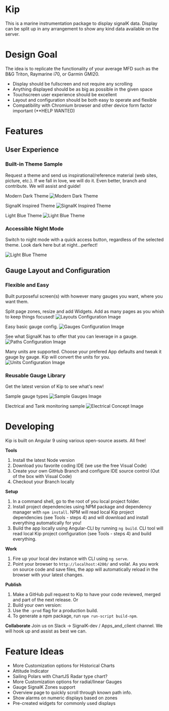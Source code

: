 # Kip 

This is a marine instrumentation package to display signalK data. Display can be split up in any arrangement to show any kind data available on the server.

# Design Goal

The idea is to replicate the functionality of your average MFD such as the B&G Triton, Raymarine i70, or Garmin GMI20.
- Display should be fullscreen and not require any scrolling
- Anything displayed should be as big as possible in the given space
- Touchscreen user experience should be excellent
- Layout and configuration should be both easy to operate and flexible
- Compatibility with Chromium browser and other device form factor important (**HELP WANTED)  

# Features
## User Experience
### Built-in Theme Sample
  Request a theme and send us inspirational/reference material (web sites, picture, etc.). If we fall in love, we will do it. Even better, branch and contribute. We will assist and guide!

  Modern Dark Theme
  ![Modern Dark Theme](./KipSample-1-1024x488.png)
  
  SignalK Inspired Theme
  ![SignalK Inspired Theme](./KipSample-2-1024x488.png)
  
  Light Blue Theme
  ![Light Blue Theme](./KipSample-3-1024x488.png)

### Accessible Night Mode
  Switch to night mode with a quick access button, regardless of the selected theme. Look dark here but at night...perfect!

  ![Light Blue Theme](./KipNightMode-1024x488.png)


## Gauge Layout and Configuration
### Flexible and Easy
  Built purposeful screen(s) with however many gauges you want, where you want them. 

  Split page zones, resize and add Widgets. Add as many pages as you whish to keep things focused!
  ![Layouts Configuration Image](./KipWidgetConfig-layout-1024x488.png)
  
  Easy basic gauge config.
  ![Gauges Configuration Image](./KipConfig-display-1024x488.png) 
  
  See what SignalK has to offer that you can leverage in a gauge.
  ![Paths Configuration Image](./KipWidgetConfig-paths-1024x488.png)
  
  Many units are supported. Choose your prefered App defaults and tweak it gauge by gauge. Kip will convert the units for you.
  ![Units Configuration Image](./KipConfig-Units-1024x488.png) 

### Reusable Gauge Library
  Get the latest version of Kip to see what's new!

  Sample gauge types
  ![Sample Gauges Image](./KipGaugeSample-1-1024x545.png)
  
  Electrical and Tank monitoring sample 
  ![Electrical Concept Image](./KipMonitor-1024x488.png)

# Developing

Kip is built on Angular 9 using various open-source assets. All free!

**Tools**
1. Install the latest Node version
2. Download you favorite coding IDE (we use the free Visual Code)
3. Create your own GitHub Branch and configure IDE source control (Out of the box with Visual Code)
4. Checkout your Branch locally

**Setup**
1. In a command shell, go to the root of you local project folder.
2. Install project dependencies using NPM package and dependency manager with `npm install`. NPM will read local Kip project dependencies (see Tools - steps 4) and will download and install everything automatically for you!
3. Build the app locally using Angular-CLI by running `ng build`. CLI tool will read local Kip project configuration (see Tools - steps 4) and build everything.

**Work**
1. Fire up your local dev instance with CLI using `ng serve`.
2. Point your browser to `http://localhost:4200/` and voila!.
As you work on source code and save files, the app will automatically reload in the browser with your latest changes.

**Publish**
1. Make a GitHub pull request to Kip to have your code reviewed, merged and part of the next release.
Or
2. Build your own version:
  1. Use the `-prod` flag for a production build.
  2. To generate a npm package, run `npm run-script build-npm`.

**Collaborate**
Join us on Slack -> SignalK-dev / Apps_and_client channel. We will hook up and assist as best we can.

# Feature Ideas
 * More Customization options for Historical Charts
 * Attitude Indicator
 * Sailing Polars with ChartJS Radar type chart?
 * More Customization options for radial/linear Gauges
 * Gauge SignalK Zones support
 * Overview page to quickly scroll through known path info.
 * Show alarms on numeric displays based on zones
 * Pre-created widgets for commonly used displays
